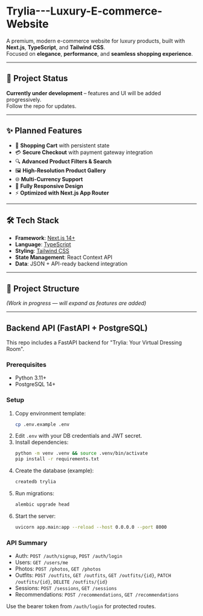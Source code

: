 # Trylia---Luxury-E-commerce-Website

A premium, modern e-commerce website for luxury products, built with **Next.js**, **TypeScript**, and **Tailwind CSS**.  
Focused on **elegance**, **performance**, and **seamless shopping experience**.

---

## 🚧 Project Status
**Currently under development** – features and UI will be added progressively.  
Follow the repo for updates.

---

## ✨ Planned Features
- 🛒 **Shopping Cart** with persistent state
- 💳 **Secure Checkout** with payment gateway integration
- 🔍 **Advanced Product Filters & Search**
- 🖼️ **High-Resolution Product Gallery**
- 🌐 **Multi-Currency Support**
- 📱 **Fully Responsive Design**
- ⚡ **Optimized with Next.js App Router**

---

## 🛠️ Tech Stack
- **Framework**: [Next.js 14+](https://nextjs.org/)
- **Language**: [TypeScript](https://www.typescriptlang.org/)
- **Styling**: [Tailwind CSS](https://tailwindcss.com/)
- **State Management**: React Context API
- **Data**: JSON + API-ready backend integration

---

## 📂 Project Structure
*(Work in progress — will expand as features are added)*

---

## Backend API (FastAPI + PostgreSQL)

This repo includes a FastAPI backend for "Trylia: Your Virtual Dressing Room".

### Prerequisites
- Python 3.11+
- PostgreSQL 14+

### Setup
1. Copy environment template:
   ```bash
   cp .env.example .env
   ```
2. Edit `.env` with your DB credentials and JWT secret.
3. Install dependencies:
   ```bash
   python -m venv .venv && source .venv/bin/activate
   pip install -r requirements.txt
   ```
4. Create the database (example):
   ```bash
   createdb trylia
   ```
5. Run migrations:
   ```bash
   alembic upgrade head
   ```
6. Start the server:
   ```bash
   uvicorn app.main:app --reload --host 0.0.0.0 --port 8000
   ```

### API Summary
- Auth: `POST /auth/signup`, `POST /auth/login`
- Users: `GET /users/me`
- Photos: `POST /photos`, `GET /photos`
- Outfits: `POST /outfits`, `GET /outfits`, `GET /outfits/{id}`, `PATCH /outfits/{id}`, `DELETE /outfits/{id}`
- Sessions: `POST /sessions`, `GET /sessions`
- Recommendations: `POST /recommendations`, `GET /recommendations`

Use the bearer token from `/auth/login` for protected routes.

